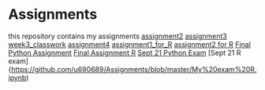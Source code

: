 # Assignments
this repository contains my assignments
[assignment2](https://github.com/u690689/Assignments/blob/master/assignment2.ipynb)
[assignment3](https://github.com/u690689/Assignments/blob/master/assignment3.ipynb)
[week3_classwork](https://github.com/u690689/Assignments/blob/master/week3.ipynb)
[assignment4](https://github.com/u690689/Assignments/blob/master/assignment4.ipynb)
[assignment1_for_R](https://github.com/u690689/Assignments/blob/master/Assignment%201%20for%20R.ipynb)
[assignment2 for R](https://github.com/u690689/Assignments/blob/master/Graded_assignment_2.ipynb)
[Final Python Assignment](https://github.com/u690689/Assignments/blob/master/exam_june_7_2018.ipynb)
[Final Assignment R](https://github.com/u690689/Assignments/blob/master/Exam_student-Vik.ipynb)
[Sept 21 Python Exam](https://github.com/u690689/Assignments/blob/master/My%20exam%20Python.ipynb)
[Sept 21 R exam]{https://github.com/u690689/Assignments/blob/master/My%20exam%20R.ipynb)
